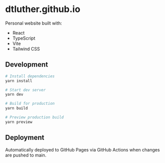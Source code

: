 # dtluther.github.io

Personal website built with:
- React
- TypeScript
- Vite
- Tailwind CSS

## Development

```bash
# Install dependencies
yarn install

# Start dev server
yarn dev

# Build for production
yarn build

# Preview production build
yarn preview
```

## Deployment
Automatically deployed to GitHub Pages via GitHub Actions when changes are pushed to main.
